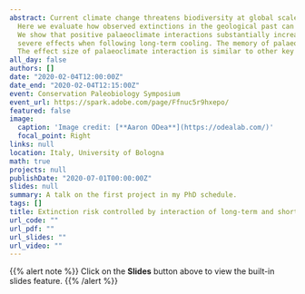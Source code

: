 ```yaml
---
abstract: Current climate change threatens biodiversity at global scales. Assessing the extinction risk from climate drivers is a major goal of conservation science. Few studies, however, include a long-term perspective into assessments. 
  Here we evaluate how observed extinctions in the geological past can be predicted from the interaction of short-term climate change with long-term temperature trends. 
  We show that positive palaeoclimate interactions substantially increase the extinction risk of terrestrial and marine genera for most fossil clades. Warming on top of longterm warming trends increases extinction risk, whereas a warming pulse has less
  severe effects when following long-term cooling. The memory of palaeoclimate interactions varies among fossil clades but can be up to 60 myr long. 
  The effect size of palaeoclimate interaction is similar to other key factors such as geographic range, abundance, or clade membership. Insights arising from this previously unknown driver of extinction risk might attenuate recent predictions of climatechange induced biodiversity loss.
all_day: false
authors: []
date: "2020-02-04T12:00:00Z"
date_end: "2020-02-04T12:15:00Z"
event: Conservation Paleobiology Symposium
event_url: https://spark.adobe.com/page/Ffnuc5r9hxepo/
featured: false
image:
  caption: 'Image credit: [**Aaron ODea**](https://odealab.com/)'
  focal_point: Right
links: null
location: Italy, University of Bologna
math: true
projects: null
publishDate: "2020-07-01T00:00:00Z"
slides: null
summary: A talk on the first project in my PhD schedule.
tags: []
title: Extinction risk controlled by interaction of long-term and short-term climate change.
url_code: ""
url_pdf: ""
url_slides: ""
url_video: ""
---
```


{{% alert note %}}
Click on the **Slides** button above to view the built-in slides feature.
{{% /alert %}}

